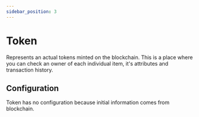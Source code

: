 ```yaml
---
sidebar_position: 3
---
```


# Token

Represents an actual tokens minted on the blockchain. This is a place where you can check an owner of each individual
item, it's attributes and transaction history.

## Configuration

Token has no configuration because initial information comes from blockchain.

